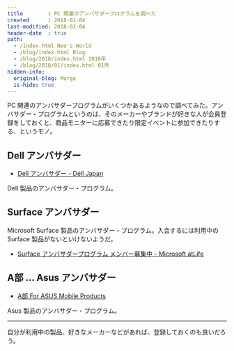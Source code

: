 ```yaml
---
title        : PC 関連のアンバサダープログラムを調べた
created      : 2018-01-04
last-modified: 2018-01-04
header-date  : true
path:
  - /index.html Neo's World
  - /blog/index.html Blog
  - /blog/2018/index.html 2018年
  - /blog/2018/01/index.html 01月
hidden-info:
  original-blog: Murga
  is-hide: true
---
```


PC 関連のアンバサダープログラムがいくつかあるようなので調べてみた。アンバサダー・プログラムというのは、そのメーカーやブランドが好きな人が会員登録をしておくと、商品モニターに応募できたり限定イベントに参加できたりする、というモノ。

## Dell アンバサダー

- [Dell アンバサダー - Dell Japan](http://dell-ambassador.com/)

Dell 製品のアンバサダー・プログラム。

## Surface アンバサダー

Microsoft Surface 製品のアンバサダー・プログラム。入会するには利用中の Surface 製品がないといけないようだ。

- [Surface アンバサダープログラム メンバー募集中 - Microsoft atLife](https://www.microsoft.com/ja-jp/atlife/campaign/surface-ambassador)

## A部 … Asus アンバサダー

- [A部 For ASUS Mobile Products](http://abu.asus.com/)

Asus 製品のアンバサダー・プログラム。

---

自分が利用中の製品、好きなメーカーなどがあれば、登録しておくのも良いだろう。
